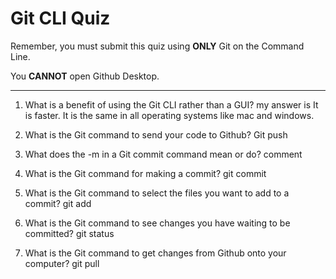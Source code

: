 # Git CLI Quiz

Remember, you must submit this quiz using **ONLY** Git on the Command Line.

You **CANNOT** open Github Desktop.

---

1. What is a benefit of using the Git CLI rather than a GUI?
   my answer is
   It is faster. It is the same in all operating systems like mac and windows.

<!-- Write your answer here -->

2. What is the Git command to send your code to Github?
Git push
<!-- Write your answer here -->

3. What does the -m in a Git commit command mean or do?
comment
<!-- Write your answer here -->

4. What is the Git command for making a commit?
git commit
<!-- Write your answer here -->

5. What is the Git command to select the files you want to add to a commit?
git add
<!-- Write your answer here -->

6. What is the Git command to see changes you have waiting to be committed?
git status
<!-- Write your answer here -->

7. What is the Git command to get changes from Github onto your computer?
git pull
<!-- Write your answer here -->
